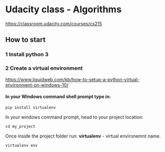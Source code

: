 # Udacity class - Algorithms

https://classroom.udacity.com/courses/cs215

## How to start
### 1 Install python 3

### 2 Create a virtual environment

https://www.liquidweb.com/kb/how-to-setup-a-python-virtual-environment-on-windows-10/

#### In your Windows command shell prompt type in:

`pip install virtualenv`

In your windows command prompt, head to your project location: 

`cd my_project`

Once inside the project folder run: **virtualenv** - virtual environemnt name.

`virtualenv env`